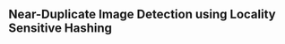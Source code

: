 Near-Duplicate Image Detection using Locality Sensitive Hashing
-------------------------------------------------------------